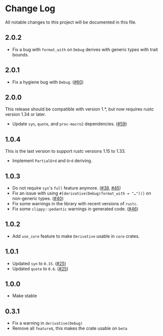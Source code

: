 # Change Log
All notable changes to this project will be documented in this file.

## 2.0.2
* Fix a bug with `format_with` on `Debug` derives with generic types with trait bounds.

## 2.0.1
* Fix a hygiene bug with `Debug`. ([#60])

## 2.0.0
This release should be compatible with version 1.*, but now requires rustc version 1.34 or later.
* Update `syn`, `quote`, and `proc-macro2` dependencies. ([#59])

## 1.0.4
This is the last version to support rustc versions 1.15 to 1.33.

* Implement `PartialOrd` and `Ord` deriving.

## 1.0.3
* Do not require `syn`'s `full` feature anymore. ([#38], [#45])
* Fix an issue with using `#[derivative(Debug(format_with = "…"))]` on non-generic types. ([#40])
* Fix some warnings in the library with recent versions of `rustc`.
* Fix some `clippy::pedantic` warnings in generated code. ([#46])

## 1.0.2
* Add `use_core` feature to make `Derivative` usable in `core` crates.

## 1.0.1
* Updated `syn` to `0.15`. ([#25])
* Updated `quote` to `0.6`. ([#25])

## 1.0.0
* Make stable

## 0.3.1
* Fix a warning in `derivative(Debug)`
* Remove all `feature`s, this makes the crate usable on `beta`

[#25]: https://github.com/mcarton/rust-derivative/issues/25
[#38]: https://github.com/mcarton/rust-derivative/pull/38
[#40]: https://github.com/mcarton/rust-derivative/pull/40
[#45]: https://github.com/mcarton/rust-derivative/pull/45
[#46]: https://github.com/mcarton/rust-derivative/pull/46
[#59]: https://github.com/mcarton/rust-derivative/pull/59
[#60]: https://github.com/mcarton/rust-derivative/pull/60
[#61]: https://github.com/mcarton/rust-derivative/pull/61
